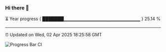 ### Hi there 👋

⏳ Year progress { ███████▁▁▁▁▁▁▁▁▁▁▁▁▁▁▁▁▁▁▁▁▁▁▁ } 25.14 %

---

⏰ Updated on Wed, 02 Apr 2025 18:25:58 GMT

![Progress Bar CI](https://github.com/liununu/liununu/workflows/Progress%20Bar%20CI/badge.svg)
